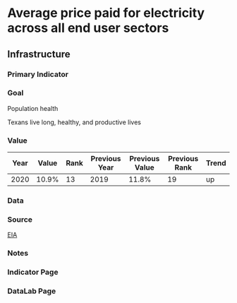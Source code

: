 # Average price paid for electricity across all end user sectors

## Infrastructure

### Primary Indicator

### Goal

Population health

Texans live long, healthy, and productive lives

### Value

| Year      |  Value      | Rank        | Previous Year | Previous Value | Previous Rank | Trend | 
| ----------- | ----------- | ----------- | ----------- | ----------- | ----------- | -----------|
|   2020       | 10.9%       |  13         |      2019   |   11.8%      |      19    |    up       | 

### Data

### Source

[EIA](https://www.eia.gov/electricity/sales_revenue_price/)

### Notes


### Indicator Page


### DataLab Page